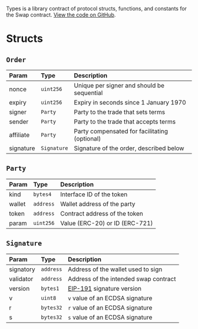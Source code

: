 Types is a library contract of protocol structs, functions, and constants for the Swap contract. [View the code on GitHub](https://github.com/airswap/airswap-protocols/tree/master/source/types).

# Structs

## `Order`

| Param     | Type        | Description                                     |
| :-------- | :---------- | :---------------------------------------------- |
| nonce     | `uint256`   | Unique per signer and should be sequential      |
| expiry    | `uint256`   | Expiry in seconds since 1 January 1970          |
| signer    | `Party`     | Party to the trade that sets terms              |
| sender    | `Party`     | Party to the trade that accepts terms           |
| affiliate | `Party`     | Party compensated for facilitating \(optional\) |
| signature | `Signature` | Signature of the order, described below         |

## `Party`

| Param  | Type      | Description                        |
| :----- | :-------- | :--------------------------------- |
| kind   | `bytes4`  | Interface ID of the token          |
| wallet | `address` | Wallet address of the party        |
| token  | `address` | Contract address of the token      |
| param  | `uint256` | Value \(ERC-20\) or ID \(ERC-721\) |


## `Signature`

| Param      | Type      | Description                                                                               |
| :------    | :-------- | :---------------------------------------------------------------------------------------- |
| signatory  | `address` | Address of the wallet used to sign                                                        |
| validator  | `address` | Address of the intended swap contract                                                     |
| version    | `bytes1`  | [EIP-191](https://github.com/ethereum/EIPs/blob/master/EIPS/eip-191.md) signature version |
| v          | `uint8`   | `v` value of an ECDSA signature                                                           |
| r          | `bytes32` | `r` value of an ECDSA signature                                                           |
| s          | `bytes32` | `s` value of an ECDSA signature                                                           |